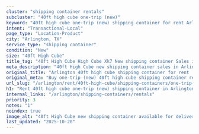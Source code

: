 ```yaml
---
cluster: "shipping container rentals"
subcluster: "40ft high cube one-trip (new)"
keyword: "40ft high cube one-trip (new) shipping container for rent Arlington, TX"
intent: "Transactional-Local"
page_type: "Location-Product"
city: "Arlington, TX"
service_type: "shipping container"
condition: "New"
size: "40ft High Cube"
title_tag: "40ft High Cube High Cube Xk7 New shipping container Sales in Arlington | LC Container"
meta_description: "40ft High Cube new shipping container sales in Arlington. High cube containers with extra height. Fast delivery, competitive pricing. Serving shipping containers area. Quote ID: 1JQ. Call (214) 524-4168 for your free quote today."
original_title: "Arlington 40ft high cube shipping container for rent | LC"
original_meta: "Buy one-trip (new) 40ft high cube shipping container rent with local delivery in Arlington, TX. LC Container — local Since 2003. Request a fast quote today."
url_slug: "/arlington/rent/40ft-high-cube/shipping-containers/one-trip-new"
h1: "Rent 40ft high cube one-trip (new) shipping container in Arlington"
internal_links: "/arlington/shipping-containers/rentals"
priority: 3
notes: "1"
noindex: true
image_alt: "40ft High Cube new shipping container available for delivery in Arlington"
last_updated: "2025-10-20"
---
```


<!-- TODO: Add unique city/inventory copy, images, and internal links here. -->
